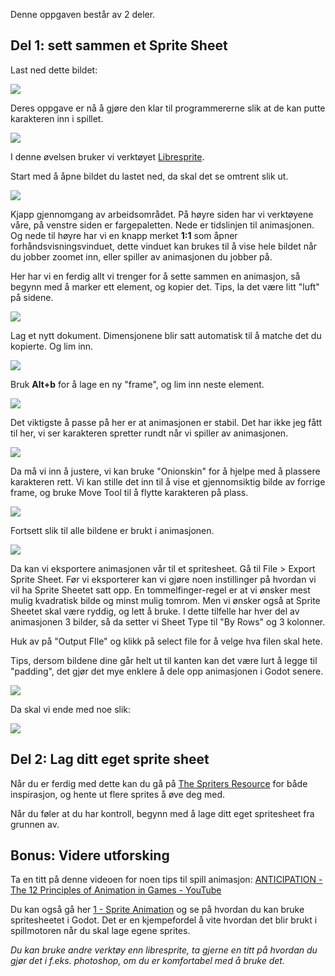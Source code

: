 Denne oppgaven består av 2 deler.



## Del 1: sett sammen et Sprite Sheet

Last ned dette bildet:

![](../media/A_sprite0.png)

Deres oppgave er nå å gjøre den klar til programmererne slik at de kan putte karakteren inn i spillet.

![](../media/A_lys6.gif)

I denne øvelsen bruker vi verktøyet [Libresprite](https://libresprite.github.io/#!/downloads).

Start med å åpne bildet du lastet ned, da skal det se omtrent slik ut.

![](../media/2025-03-04-15-29-15-image.png)

Kjapp gjennomgang av arbeidsområdet. På høyre siden har vi verktøyene våre, på venstre siden er fargepaletten. Nede er tidslinjen til animasjonen. Og nede til høyre har vi en knapp merket **1:1** som åpner forhåndsvisningsvinduet, dette vinduet kan brukes til å vise hele bildet når du jobber zoomet inn, eller spiller av animasjonen du jobber på.

Her har vi en ferdig allt vi trenger for å sette sammen en animasjon, så begynn med å marker ett element, og kopier det. Tips, la det være litt "luft" på sidene.

![](../media/A_sprite1.gif)

Lag et nytt dokument. Dimensjonene blir satt automatisk til å matche det du kopierte. Og lim inn.

![](../media/A_sprite2.gif)

Bruk **Alt+b** for å lage en ny "frame", og lim inn neste element.

![](../media/A_sprite3.gif)

Det viktigste å passe på her er at animasjonen er stabil. Det har ikke jeg fått til her, vi ser karakteren spretter rundt når vi spiller av animasjonen.

![](../media/A_sprite4.gif)

Da må vi inn å justere, vi kan bruke "Onionskin" for å hjelpe med å plassere karakteren rett. Vi kan stille det inn til å vise et gjennomsiktig bilde av forrige frame, og bruke Move Tool til å flytte karakteren på plass.

![](../media/A_sprite5.gif)

Fortsett slik til alle bildene er brukt i animasjonen.

![](../media/A_sprite7.gif)

Da kan vi eksportere animasjonen vår til et spritesheet. Gå til File > Export Sprite Sheet. Før vi eksporterer kan vi gjøre noen instillinger på hvordan vi vil ha Sprite Sheetet satt opp. En tommelfinger-regel er at vi ønsker mest mulig kvadratisk bilde og minst mulig tomrom. Men vi ønsker også at Sprite Sheetet skal være ryddig, og lett å bruke. I dette tilfelle har hver del av animasjonen 3 bilder, så da setter vi Sheet Type til "By Rows" og 3 kolonner. 

Huk av på "Output FIle" og klikk på select file for å velge hva filen skal hete. 

Tips, dersom bildene dine går helt ut til kanten kan det være lurt å legge til "padding", det gjør det mye enklere å dele opp animasjonen i Godot senere.

![](../media/A_sprite6.gif)

Da skal vi ende med noe slik:

 ![](../media/2025-03-04-16-13-31-image.png)



## Del 2: Lag ditt eget sprite sheet

Når du er ferdig med dette kan du gå på [The Spriters Resource](https://www.spriters-resource.com/) for både inspirasjon, og hente ut flere sprites å øve deg med. 

Når du føler at du har kontroll, begynn med å lage ditt eget spritesheet fra grunnen av. 



## Bonus: Videre utforsking

Ta en titt på denne videoen for noen tips til spill animasjon: [ANTICIPATION - The 12 Principles of Animation in Games - YouTube](https://www.youtube.com/watch?app=desktop&v=28s1Hv3Zqlo)

Du kan også gå her [1 - Sprite Animation](https://ensva002.github.io/Godotkurs%202024/pages/1_-_Sprite_Animation.html) og se på hvordan du kan bruke spritesheetet i Godot. Det er en kjempefordel å vite hvordan det blir brukt i spillmotoren når du skal lage egene sprites.

*Du kan bruke andre verktøy enn libresprite, ta gjerne en titt på hvordan du gjør det i f.eks. photoshop, om du er komfortabel med å bruke det.*
